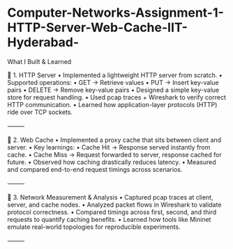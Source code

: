 # Computer-Networks-Assignment-1-HTTP-Server-Web-Cache-IIT-Hyderabad-
What I Built & Learned

🔹 1. HTTP Server
	•	Implemented a lightweight HTTP server from scratch.
	•	Supported operations:
	•	GET → Retrieve values
	•	PUT → Insert key-value pairs
	•	DELETE → Remove key-value pairs
	•	Designed a simple key-value store for request handling.
	•	Used pcap traces + Wireshark to verify correct HTTP communication.
	•	Learned how application-layer protocols (HTTP) ride over TCP sockets.

⸻

🔹 2. Web Cache
	•	Implemented a proxy cache that sits between client and server.
	•	Key learnings:
	•	Cache Hit → Response served instantly from cache.
	•	Cache Miss → Request forwarded to server, response cached for future.
	•	Observed how caching drastically reduces latency.
	•	Measured and compared end-to-end request timings across scenarios.

⸻

🔹 3. Network Measurement & Analysis
	•	Captured pcap traces at client, server, and cache nodes.
	•	Analyzed packet flows in Wireshark to validate protocol correctness.
	•	Compared timings across first, second, and third requests to quantify caching benefits.
	•	Learned how tools like Mininet emulate real-world topologies for reproducible experiments.

⸻

